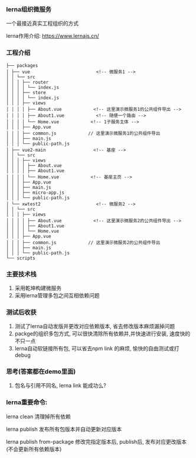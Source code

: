 ### lerna组织微服务
一个最接近真实工程组织的方式

lerna作用介绍:   https://www.lernajs.cn/

### 工程介绍
```
├── packages
│ ├── vue                         <!-- 微服务1 -->
│ │ └── src
│ │ │ ├── router
│ │ │ │ └── index.js
│ │ │ ├── store
│ │ │ │ └── index.js
│ │ │ ├── views
│ │ │ │ ├── About.vue            <!-- 这里演示微服务1的公共组件导出 -->
│ │ │ │ ├── About1.vue            <!-- 随便一个路由 -->
│ │ │ │ └── Home.vue            <!-- 1子服务主体 -->
│ │ │ ├── App.vue
│ │ │ ├── common.js            // 这里演示微服务1的公共组件导出
│ │ │ ├── main.js
│ │ │ └── public-path.js
│ ├── vue2-main                  <!-- 基座 -->
│ │ └── src
│ │ │ ├── views
│ │ │ │ ├── About.vue
│ │ │ │ ├── About1.vue
│ │ │ │ └── Home.vue            <!-- 基座主页 -->
│ │ │ ├── App.vue
│ │ │ ├── main.js
│ │ │ ├── micro-app.js
│ │ │ └── public-path.js
│ └── xwtest2                     <!-- 微服务2 -->
│ │ └── src
│ │ │ ├── views
│ │ │ │ ├── About.vue            <!-- 这里演示微服务2的公共组件导出 -->
│ │ │ │ ├── About1.vue
│ │ │ │ └── Home.vue
│ │ │ ├── App.vue
│ │ │ ├── common.js            // 这里演示微服务2的公共组件导出
│ │ │ ├── main.js
│ │ │ └── public-path.js
└── scripts
```

### 主要技术栈
1. 采用乾坤构建微服务
2. 采用lerna管理多包之间互相依赖问题

### 测试后收获
1. 测试了lerna自动发版并更改对应依赖版本, 省去修改版本麻烦漏掉问题
2. packge的组织多包方式, 可以很快清除所有依赖并,并快速进行安装, 速度快的不只一点
3. lerna自动软链接所有包, 可以省去npm link  的麻烦, 愉快的自由测试或打debug

### 思考(答案都在demo里面)
1. 包名与引用不同名, lerna link 能成功么?

### lerna重要命令:

lerna  clean                   清理掉所有依赖

lerna publish                  发布所有包版本并自动更新对应版本

lerna publish from-package     修改完指定版本后, publish后, 发布对应更改版本(不会更新所有依赖版本)
